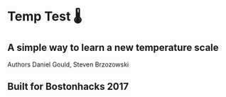 # Temp Test :thermometer:
## A simple way to learn a new temperature scale
Authors Daniel Gould, Steven Brzozowski

## Built for Bostonhacks 2017

